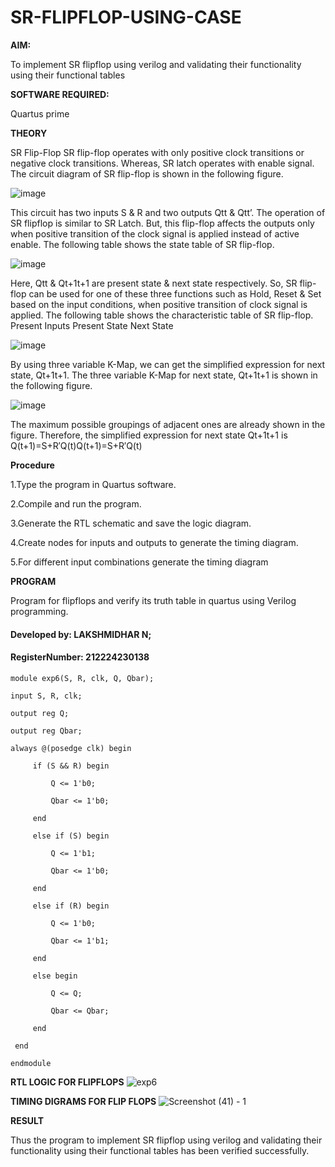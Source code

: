 # SR-FLIPFLOP-USING-CASE

**AIM:**

To implement  SR flipflop using verilog and validating their functionality using their functional tables

**SOFTWARE REQUIRED:**

Quartus prime

**THEORY**

SR Flip-Flop SR flip-flop operates with only positive clock transitions or negative clock transitions. Whereas, SR latch operates with enable signal. The circuit diagram of SR flip-flop is shown in the following figure.

![image](https://github.com/naavaneetha/SR-FLIPFLOP-USING-CASE/assets/154305477/0f710028-ad52-4d3e-9276-8714cf023a25)

 
This circuit has two inputs S & R and two outputs Qtt & Qtt’. The operation of SR flipflop is similar to SR Latch. But, this flip-flop affects the outputs only when positive transition of the clock signal is applied instead of active enable. The following table shows the state table of SR flip-flop.

![image](https://github.com/naavaneetha/SR-FLIPFLOP-USING-CASE/assets/154305477/dabfc4f4-87e3-4cbc-9472-f89ee1b5ed30)

 
Here, Qtt & Qt+1t+1 are present state & next state respectively. So, SR flip-flop can be used for one of these three functions such as Hold, Reset & Set based on the input conditions, when positive transition of clock signal is applied. The following table shows the characteristic table of SR flip-flop. Present Inputs Present State Next State

![image](https://github.com/naavaneetha/SR-FLIPFLOP-USING-CASE/assets/154305477/dd90d16c-aec5-4290-a586-e2346b1e9eb5)

 
By using three variable K-Map, we can get the simplified expression for next state, Qt+1t+1. The three variable K-Map for next state, Qt+1t+1 is shown in the following figure.

![image](https://github.com/naavaneetha/SR-FLIPFLOP-USING-CASE/assets/154305477/473efad6-d70b-4ca7-aeb7-898bbfca319f)

 
The maximum possible groupings of adjacent ones are already shown in the figure. Therefore, the simplified expression for next state Qt+1t+1 is Q(t+1)=S+R′Q(t)Q(t+1)=S+R′Q(t)

**Procedure**

1.Type the program in Quartus software.

2.Compile and run the program.

3.Generate the RTL schematic and save the logic diagram.

4.Create nodes for inputs and outputs to generate the timing diagram.

5.For different input combinations generate the timing diagram

**PROGRAM**

Program for flipflops and verify its truth table in quartus using Verilog programming. 
#### Developed by: LAKSHMIDHAR N; 
#### RegisterNumber: 212224230138

    module exp6(S, R, clk, Q, Qbar);
     
    input S, R, clk;
     
    output reg Q;
     
    output reg Qbar;
     
    always @(posedge clk) begin
     
         if (S && R) begin
         
             Q <= 1'b0;       
     
             Qbar <= 1'b0;
         
         end
         
         else if (S) begin
             
             Q <= 1'b1;
             
             Qbar <= 1'b0;
         
         end
         
         else if (R) begin
             
             Q <= 1'b0;
             
             Qbar <= 1'b1;
        
         end
         
         else begin
             
             Q <= Q;         
             
             Qbar <= Qbar;
         
         end
     
     end
     
    endmodule

**RTL LOGIC FOR FLIPFLOPS**
![exp6](https://github.com/user-attachments/assets/f05815b0-c639-46bd-ba31-aed488ced995)

**TIMING DIGRAMS FOR FLIP FLOPS**
![Screenshot (41) - 1](https://github.com/user-attachments/assets/c5231cf6-8abf-47f6-a3a8-f3fb13590adf)


**RESULT**

Thus the program to implement SR flipflop using verilog and validating their functionality using their functional tables has been verified successfully.
